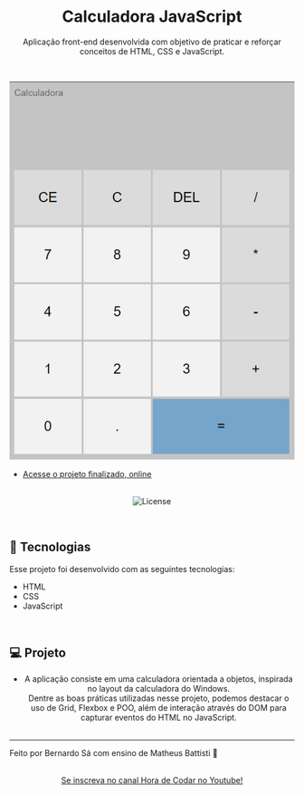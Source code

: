 <h1 align="center"> Calculadora JavaScript </h1>

<p align="center">
Aplicação front-end desenvolvida com objetivo de praticar e reforçar conceitos de HTML, CSS e JavaScript. 
</p>
<br>
<p align="center">
  <img alt="Calculadora JavaScript" src=".github/cover.png" width="100%" height="40%">
</p>


- [Acesse o projeto finalizado, online](https://calculadora-javascript-brs.vercel.app/)
<br><br>

<p align="center">
  <img alt="License" src="https://img.shields.io/static/v1?label=license&message=MIT&color=49AA26&labelColor=000000">
</p>

<br>


## 🚀 Tecnologias

Esse projeto foi desenvolvido com as seguintes tecnologias:

- HTML
- CSS
- JavaScript

<br>


## 💻 Projeto


- <p align="center"> A aplicação consiste em uma calculadora orientada a objetos, inspirada no layout da calculadora do Windows.<br>Dentre as boas práticas utilizadas nesse projeto, podemos destacar o uso de Grid, Flexbox e POO, além de interação através do DOM para capturar eventos do HTML no JavaScript.  <br/><br/></p>


---

Feito por Bernardo Sá com ensino de Matheus Battisti :wave:  
<br> <p align="center">[Se inscreva no canal Hora de Codar no Youtube!](https://www.youtube.com/@MatheusBattisti)